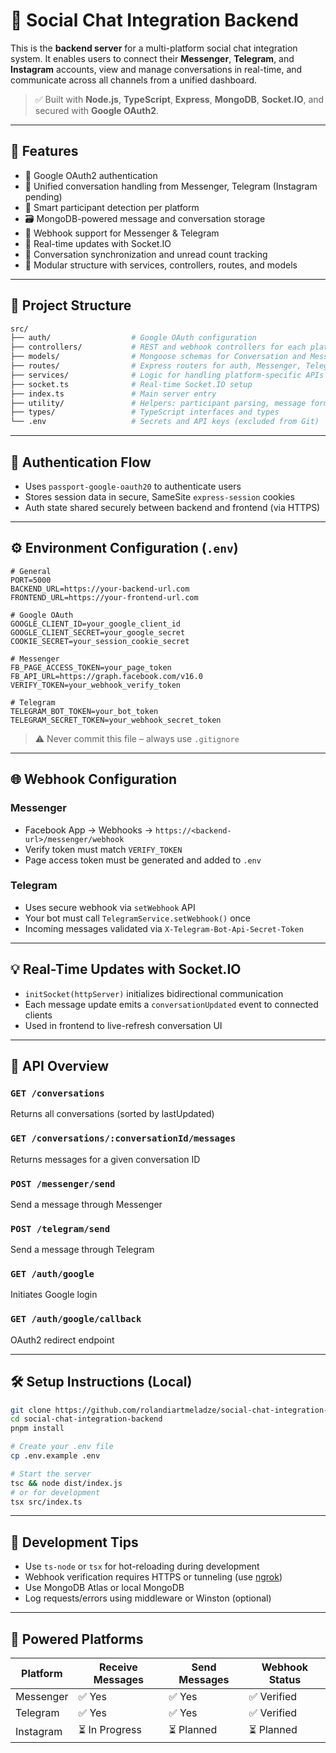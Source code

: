 # 📡 Social Chat Integration Backend

This is the **backend server** for a multi-platform social chat integration system. It enables users to connect their **Messenger**, **Telegram**, and **Instagram** accounts, view and manage conversations in real-time, and communicate across all channels from a unified dashboard.

> ✅ Built with **Node.js**, **TypeScript**, **Express**, **MongoDB**, **Socket.IO**, and secured with **Google OAuth2**.

---

## 🚀 Features

* 🔐 Google OAuth2 authentication
* 💬 Unified conversation handling from Messenger, Telegram (Instagram pending)
* 🧠 Smart participant detection per platform
* 🗃️ MongoDB-powered message and conversation storage
* 📡 Webhook support for Messenger & Telegram
* 🧵 Real-time updates with Socket.IO
* 🔄 Conversation synchronization and unread count tracking
* 📁 Modular structure with services, controllers, routes, and models

---

## 📁 Project Structure

```bash
src/
├── auth/                  # Google OAuth configuration
├── controllers/           # REST and webhook controllers for each platform
├── models/                # Mongoose schemas for Conversation and Message
├── routes/                # Express routers for auth, Messenger, Telegram...
├── services/              # Logic for handling platform-specific APIs
├── socket.ts              # Real-time Socket.IO setup
├── index.ts               # Main server entry
├── utility/               # Helpers: participant parsing, message formatting
├── types/                 # TypeScript interfaces and types
└── .env                   # Secrets and API keys (excluded from Git)
```

---

## 🔐 Authentication Flow

* Uses `passport-google-oauth20` to authenticate users
* Stores session data in secure, SameSite `express-session` cookies
* Auth state shared securely between backend and frontend (via HTTPS)

---

## ⚙️ Environment Configuration (`.env`)

```dotenv
# General
PORT=5000
BACKEND_URL=https://your-backend-url.com
FRONTEND_URL=https://your-frontend-url.com

# Google OAuth
GOOGLE_CLIENT_ID=your_google_client_id
GOOGLE_CLIENT_SECRET=your_google_secret
COOKIE_SECRET=your_session_cookie_secret

# Messenger
FB_PAGE_ACCESS_TOKEN=your_page_token
FB_API_URL=https://graph.facebook.com/v16.0
VERIFY_TOKEN=your_webhook_verify_token

# Telegram
TELEGRAM_BOT_TOKEN=your_bot_token
TELEGRAM_SECRET_TOKEN=your_webhook_secret_token
```

> ⚠️ Never commit this file – always use `.gitignore`

---

## 🌐 Webhook Configuration

### Messenger

* Facebook App → Webhooks → `https://<backend-url>/messenger/webhook`
* Verify token must match `VERIFY_TOKEN`
* Page access token must be generated and added to `.env`

### Telegram

* Uses secure webhook via `setWebhook` API
* Your bot must call `TelegramService.setWebhook()` once
* Incoming messages validated via `X-Telegram-Bot-Api-Secret-Token`

---

## 💡 Real-Time Updates with Socket.IO

* `initSocket(httpServer)` initializes bidirectional communication
* Each message update emits a `conversationUpdated` event to connected clients
* Used in frontend to live-refresh conversation UI

---

## 📌 API Overview

### `GET /conversations`

Returns all conversations (sorted by lastUpdated)

### `GET /conversations/:conversationId/messages`

Returns messages for a given conversation ID

### `POST /messenger/send`

Send a message through Messenger

### `POST /telegram/send`

Send a message through Telegram

### `GET /auth/google`

Initiates Google login

### `GET /auth/google/callback`

OAuth2 redirect endpoint

---

## 🛠️ Setup Instructions (Local)

```bash
git clone https://github.com/rolandiartmeladze/social-chat-integration-backend.git
cd social-chat-integration-backend
pnpm install

# Create your .env file
cp .env.example .env

# Start the server
tsc && node dist/index.js
# or for development
tsx src/index.ts
```

---

## 🧪 Development Tips

* Use `ts-node` or `tsx` for hot-reloading during development
* Webhook verification requires HTTPS or tunneling (use [ngrok](https://ngrok.com/))
* Use MongoDB Atlas or local MongoDB
* Log requests/errors using middleware or Winston (optional)

---

## 🤖 Powered Platforms

| Platform  | Receive Messages | Send Messages | Webhook Status |
| --------- | ---------------- | ------------- | -------------- |
| Messenger | ✅ Yes            | ✅ Yes         | ✅ Verified     |
| Telegram  | ✅ Yes            | ✅ Yes         | ✅ Verified     |
| Instagram | ⏳ In Progress    | ⏳ Planned     | ⏳ Planned      |
